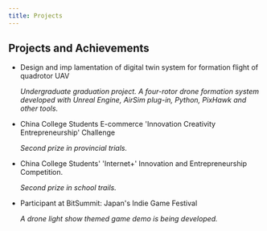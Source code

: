 ```yaml
---
title: Projects
---
```


## Projects and Achievements

- Design and imp lamentation of digital twin system for formation flight of quadrotor UAV

  *Undergraduate graduation project. A four-rotor drone formation system developed with Unreal Engine, AirSim plug-in, Python, PixHawk and other tools.*

- China College Students E-commerce 'Innovation Creativity Entrepreneurship' Challenge

  *Second prize in provincial trials.*

- China College Students' 'Internet+' Innovation and Entrepreneurship Competition.

  *Second prize in school trails.*

- Participant at BitSummit: Japan's Indie Game Festival

  *A drone light show themed game demo is being developed.*